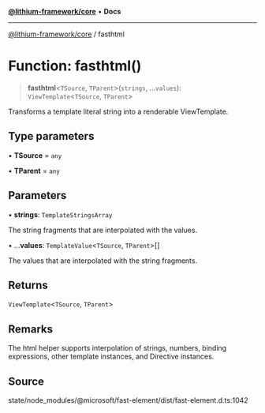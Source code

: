 [**@lithium-framework/core**](../README.md) • **Docs**

***

[@lithium-framework/core](../README.md) / fasthtml

# Function: fasthtml()

> **fasthtml**\<`TSource`, `TParent`\>(`strings`, ...`values`): `ViewTemplate`\<`TSource`, `TParent`\>

Transforms a template literal string into a renderable ViewTemplate.

## Type parameters

• **TSource** = `any`

• **TParent** = `any`

## Parameters

• **strings**: `TemplateStringsArray`

The string fragments that are interpolated with the values.

• ...**values**: `TemplateValue`\<`TSource`, `TParent`\>[]

The values that are interpolated with the string fragments.

## Returns

`ViewTemplate`\<`TSource`, `TParent`\>

## Remarks

The html helper supports interpolation of strings, numbers, binding expressions,
other template instances, and Directive instances.

## Source

state/node\_modules/@microsoft/fast-element/dist/fast-element.d.ts:1042
